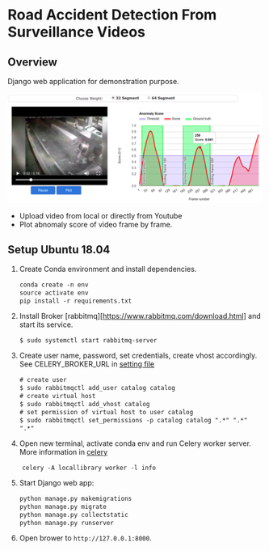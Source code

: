# Road Accident Detection From Surveillance Videos

## Overview

Django web application for demonstration purpose.

![plotscore](staticfiles/images/plot.png)

* Upload video from local or directly from Youtube
* Plot abnomaly score of video frame by frame.


## Setup Ubuntu 18.04

1. Create Conda environment and install dependencies.
   ```
   conda create -n env
   source activate env
   pip install -r requirements.txt
   ```
   
2. Install Broker [rabbitmq][https://www.rabbitmq.com/download.html] and start its service.
   ```
   $ sudo systemctl start rabbitmq-server
   ```
   
3. Create user name, password, set credentials, create vhost accordingly. See CELERY_BROKER_URL in [setting file](locallibrary/setting.py)
   ```
   # create user
   $ sudo rabbitmqctl add_user catalog catalog
   # create virtual host
   $ sudo rabbitmqctl add_vhost catalog
   # set permission of virtual host to user catalog
   $ sudo rabbitmqctl set_permissions -p catalog catalog ".*" ".*" ".*"
   ```  
    
4. Open new terminal, activate conda env and run Celery worker server. More information in [celery](http://docs.celeryproject.org/en/latest/getting-started/first-steps-with-celery.html#tut-celery)
```
    celery -A locallibrary worker -l info
```

5. Start Django web app:
   ```
   python manage.py makemigrations
   python manage.py migrate
   python manage.py collectstatic
   python manage.py runserver
   ```
   
6. Open brower to `http://127.0.0.1:8000`.
